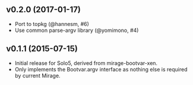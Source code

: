 ## v0.2.0 (2017-01-17)

* Port to topkg (@hannesm, #6)
* Use common parse-argv library (@yomimono, #4)

## v0.1.1 (2015-07-15)

* Initial release for Solo5, derived from mirage-bootvar-xen.
* Only implements the Bootvar.argv interface as nothing else is required by
  current Mirage.
